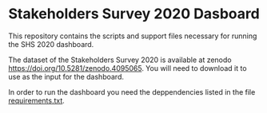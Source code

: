 # Stakeholders Survey 2020 Dasboard

This repository contains the scripts and support files necessary for running the SHS 2020 dashboard.

The dataset of the Stakeholders Survey 2020 is available at zenodo https://doi.org/10.5281/zenodo.4095065. You  will need to download it to use as the input for the dashboard.

In order to run the dashboard you need the deppendencies listed in the file [requirements.txt](https://github.com/ellentatia/SHSurvey_2020-/blob/main/requirements.txt).
